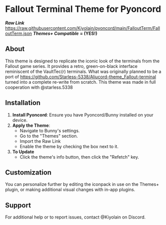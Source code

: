 # Fallout Terminal Theme for Pyoncord
***Raw Link***
https://raw.githubusercontent.com/Kiyolain/pyoncord/main/FalloutTerm/FalloutTerm.json
***Themes+ Compatible*** **= (YES!)**
## About

This theme is designed to replicate the iconic look of the terminals from the Fallout game series. It provides a retro, green-on-black interface reminiscent of the VaultTec(r) terminals. What was originally planned to be a port of https://github.com/Starless-5338/Aliucord-theme_Fallout-terminal turned into a complete re-write from scratch. 
This theme was made in full cooperation with @starless.5338

## Installation

1. **Install Pyoncord**: Ensure you have Pyoncord/Bunny installed on your device.
3. **Apply the Theme**:
   - Navigate to Bunny's settings.
   - Go to the "Themes" section.
   - Import the Raw Link
   - Enable the theme by checking the box next to it.
4. **To Update**
   - Click the theme's info button, then click the "Refetch" key.

## Customization

You can personalize further by editing the iconpack in use on the Themes+ plugin, or making additional visual changes with in-app plugins.
## Support

For additional help or to report issues, contact @Kiyolain on Discord.
